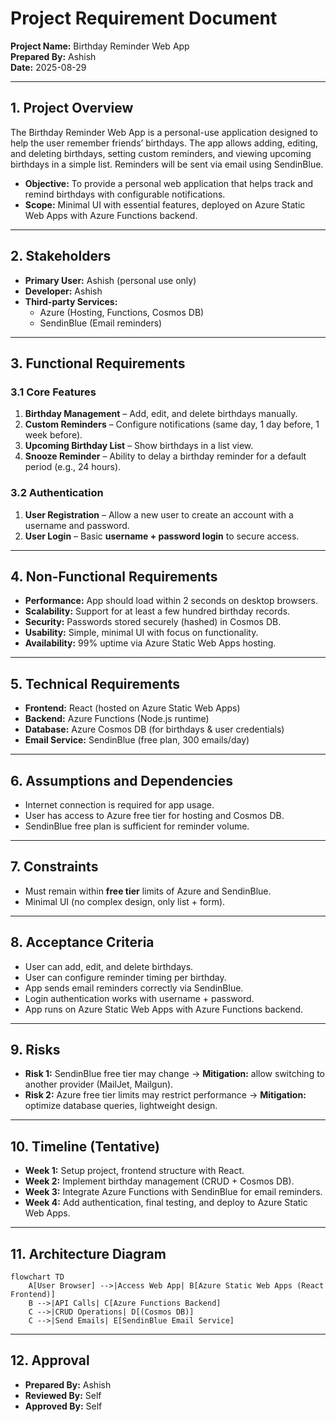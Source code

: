 # Project Requirement Document  
**Project Name:** Birthday Reminder Web App  
**Prepared By:** Ashish  
**Date:** 2025-08-29  

---

## 1. Project Overview  
The Birthday Reminder Web App is a personal-use application designed to help the user remember friends’ birthdays. The app allows adding, editing, and deleting birthdays, setting custom reminders, and viewing upcoming birthdays in a simple list. Reminders will be sent via email using SendinBlue.  

- **Objective:** To provide a personal web application that helps track and remind birthdays with configurable notifications.  
- **Scope:** Minimal UI with essential features, deployed on Azure Static Web Apps with Azure Functions backend.  

---

## 2. Stakeholders  
- **Primary User:** Ashish (personal use only)  
- **Developer:** Ashish  
- **Third-party Services:**  
  - Azure (Hosting, Functions, Cosmos DB)  
  - SendinBlue (Email reminders)  

---

## 3. Functional Requirements  

### 3.1 Core Features  
1. **Birthday Management** – Add, edit, and delete birthdays manually.  
2. **Custom Reminders** – Configure notifications (same day, 1 day before, 1 week before).  
3. **Upcoming Birthday List** – Show birthdays in a list view.  
4. **Snooze Reminder** – Ability to delay a birthday reminder for a default period (e.g., 24 hours).

### 3.2 Authentication  
1. **User Registration** – Allow a new user to create an account with a username and password.
2. **User Login** – Basic **username + password login** to secure access.

---

## 4. Non-Functional Requirements  
- **Performance:** App should load within 2 seconds on desktop browsers.  
- **Scalability:** Support for at least a few hundred birthday records.  
- **Security:** Passwords stored securely (hashed) in Cosmos DB.  
- **Usability:** Simple, minimal UI with focus on functionality.  
- **Availability:** 99% uptime via Azure Static Web Apps hosting.  

---

## 5. Technical Requirements  
- **Frontend:** React (hosted on Azure Static Web Apps)  
- **Backend:** Azure Functions (Node.js runtime)  
- **Database:** Azure Cosmos DB (for birthdays & user credentials)  
- **Email Service:** SendinBlue (free plan, 300 emails/day)  

---

## 6. Assumptions and Dependencies  
- Internet connection is required for app usage.  
- User has access to Azure free tier for hosting and Cosmos DB.  
- SendinBlue free plan is sufficient for reminder volume.  

---

## 7. Constraints  
- Must remain within **free tier** limits of Azure and SendinBlue.  
- Minimal UI (no complex design, only list + form).  

---

## 8. Acceptance Criteria  
- User can add, edit, and delete birthdays.  
- User can configure reminder timing per birthday.  
- App sends email reminders correctly via SendinBlue.  
- Login authentication works with username + password.  
- App runs on Azure Static Web Apps with Azure Functions backend.  

---

## 9. Risks  
- **Risk 1:** SendinBlue free tier may change → **Mitigation:** allow switching to another provider (MailJet, Mailgun).  
- **Risk 2:** Azure free tier limits may restrict performance → **Mitigation:** optimize database queries, lightweight design.  

---

## 10. Timeline (Tentative)  
- **Week 1:** Setup project, frontend structure with React.  
- **Week 2:** Implement birthday management (CRUD + Cosmos DB).  
- **Week 3:** Integrate Azure Functions with SendinBlue for email reminders.  
- **Week 4:** Add authentication, final testing, and deploy to Azure Static Web Apps.  

---

## 11. Architecture Diagram  

```mermaid
flowchart TD
    A[User Browser] -->|Access Web App| B[Azure Static Web Apps (React Frontend)]
    B -->|API Calls| C[Azure Functions Backend]
    C -->|CRUD Operations| D[(Cosmos DB)]
    C -->|Send Emails| E[SendinBlue Email Service]
```

---

## 12. Approval  
- **Prepared By:** Ashish  
- **Reviewed By:** Self  
- **Approved By:** Self  
